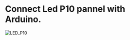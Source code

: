 # Connect Led P10 pannel with Arduino.
![LED_P10](https://uphinhnhanh.com/images/2017/09/12/MatrixCable.jpg)
